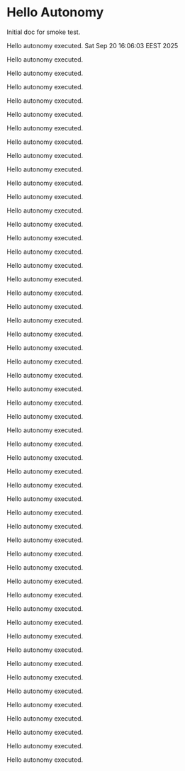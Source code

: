 # Hello Autonomy

Initial doc for smoke test.

Hello autonomy executed.
Sat Sep 20 16:06:03 EEST 2025

Hello autonomy executed.

Hello autonomy executed.

Hello autonomy executed.

Hello autonomy executed.

Hello autonomy executed.

Hello autonomy executed.

Hello autonomy executed.

Hello autonomy executed.

Hello autonomy executed.

Hello autonomy executed.

Hello autonomy executed.

Hello autonomy executed.

Hello autonomy executed.

Hello autonomy executed.

Hello autonomy executed.

Hello autonomy executed.

Hello autonomy executed.

Hello autonomy executed.

Hello autonomy executed.

Hello autonomy executed.

Hello autonomy executed.

Hello autonomy executed.

Hello autonomy executed.

Hello autonomy executed.

Hello autonomy executed.

Hello autonomy executed.

Hello autonomy executed.

Hello autonomy executed.

Hello autonomy executed.

Hello autonomy executed.

Hello autonomy executed.

Hello autonomy executed.

Hello autonomy executed.

Hello autonomy executed.

Hello autonomy executed.

Hello autonomy executed.

Hello autonomy executed.

Hello autonomy executed.

Hello autonomy executed.

Hello autonomy executed.

Hello autonomy executed.

Hello autonomy executed.

Hello autonomy executed.

Hello autonomy executed.

Hello autonomy executed.

Hello autonomy executed.

Hello autonomy executed.

Hello autonomy executed.

Hello autonomy executed.

Hello autonomy executed.

Hello autonomy executed.

Hello autonomy executed.
